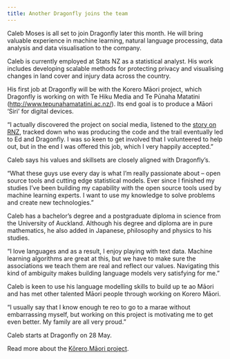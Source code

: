 ```yaml
---
title: Another Dragonfly joins the team
---
```

Caleb Moses is all set to join Dragonfly later this month. He will bring valuable experience in machine learning, natural language processing, data analysis and data visualisation to the company.

<!--more-->

Caleb is currently employed at Stats NZ as a statistical analyst. His work includes developing scalable methods for protecting privacy and visualising changes in land cover and injury data across the country.

His first job at Dragonfly will be with the Korero Māori project, which Dragonfly is working on with Te Hiku Media and Te Pūnaha Matatini (http://www.tepunahamatatini.ac.nz/). Its end goal is to produce a Māori ‘Siri’ for digital devices.

“I actually discovered the project on social media, listened to the [story on RNZ](https://www.radionz.co.nz/news/te-manu-korihi/352075/siri-kei-te-pehea-te-ahua-o-te-rangi), tracked down who was producing the code and the trail eventually led to Ed and Dragonfly. I was so keen to get involved that I volunteered to help out, but in the end I was offered this job, which I very happily accepted.”

Caleb says his values and skillsets are closely aligned with Dragonfly’s.

“What these guys use every day is what I’m really passionate about – open source tools and cutting edge statistical models. Ever since I finished my studies I’ve been building my capability with the open source tools used by machine learning experts. I want to use my knowledge to solve problems and create new technologies.”

Caleb has a bachelor’s degree and a postgraduate diploma in science from the University of Auckland. Although his degree and diploma are in pure mathematics, he also added in Japanese, philosophy and physics to his studies.

“I love languages and as a result, I enjoy playing with text data. Machine learning algorithms are great at this, but we have to make sure the associations we teach them are real and reflect our values. Navigating this kind of ambiguity makes building language models very satisfying for me.”

Caleb is keen to use his language modelling skills to build up te ao Māori and has met other talented Māori people through working on Korero Māori.

“I usually say that I know enough te reo to go to a marae without embarrassing myself, but working on this project is motivating me to get even better. My family are all very proud.”

Caleb starts at Dragonfly on 28 May.

Read more about the [Kōrero Māori project](http://www.tepunahamatatini.ac.nz/2018/03/01/te-reo-maori-in-new-zealand-parliament-as-recorded-in-the-hansard-reports/).
